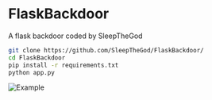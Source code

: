 # FlaskBackdoor
A flask backdoor coded by SleepTheGod

```bash
git clone https://github.com/SleepTheGod/FlaskBackdoor/
cd FlaskBackdoor
pip install -r requirements.txt
python app.py
```
![Example](https://cdn.discordapp.com/attachments/987889515773452308/1294101354171600906/image.png?ex=6709c94e&is=670877ce&hm=bb8d31a6fc90207275a8ce15c814a1bee6ce782ac022f908128ceb9b69cc237b)
